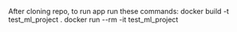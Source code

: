 After cloning repo, to run app run these commands:
docker build -t test_ml_project .
docker run --rm -it test_ml_project